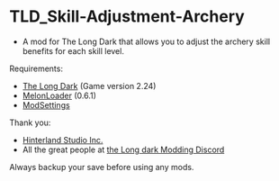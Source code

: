# TLD_Skill-Adjustment-Archery

- A mod for The Long Dark that allows you to adjust the archery skill benefits for each skill level.

Requirements:
- [The Long Dark](https://www.thelongdark.com/) (Game version 2.24)
- [MelonLoader](https://github.com/LavaGang/MelonLoader/) (0.6.1)
- [ModSettings](https://github.com/DigitalzombieTLD/ModSettings/releases/)

Thank you:

- [Hinterland Studio Inc.](https://hinterlandgames.com/)
- All the great people at [the Long dark Modding Discord](https://discord.com/channels/322211727192358914/371713326725726209)

Always backup your save before using any mods.
